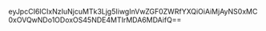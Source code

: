 eyJpcCI6ICIxNzIuNjcuMTk3Ljg5IiwgInVwZGF0ZWRfYXQiOiAiMjAyNS0xMC0xOVQwNDo1ODoxOS45NDE4MTIrMDA6MDAifQ==